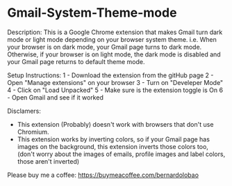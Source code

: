 # Gmail-System-Theme-mode

Description:
This is a Google Chrome extension that makes Gmail turn dark mode or light mode depending on your browser system theme.
i.e. When your browser is on dark mode, your Gmail page turns to dark mode. Otherwise, if your browser is on light mode, the dark mode is disabled and your Gmail page returns to default theme mode.

Setup Instructions:
1 - Download the extension from the gitHub page
2 - Open "Manage extensions" on your browser
3 - Turn on "Develeper Mode"
4 - Click on "Load Unpacked"
5 - Make sure is the extension toggle is On
6 - Open Gmail and see if it worked

Disclamers:
- This extension (Probably) doesn't work with browsers that don't use Chromium.
- This extension works by inverting colors, so if your Gmail page has images on the background, this extension inverts those colors too,
(don't worry about the images of emails, profile images and label colors, those aren't inverted)

Please buy me a coffee: https://buymeacoffee.com/bernardolobao
